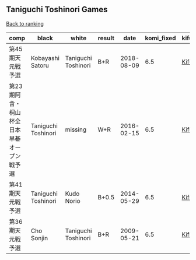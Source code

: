 ## Taniguchi Toshinori Games

[Back to ranking](index.md)




| **comp** | **black** | **white** | **result** | **date** | **komi_fixed** | **kifu** | 
| --- | --- | --- | --- | --- | --- | --- |
| 第45期天元戦予選 | Kobayashi Satoru | Taniguchi Toshinori | B+R | 2018-08-09 | 6.5 | [Kifu](https://kifudepot.net/kifucontents.php?id=AId%2BCCe6YXXg%2B3JB5hGC8A%3D%3D) | 
| 第23期阿含・桐山杯全日本早碁オープン戦予選 | Taniguchi Toshinori | missing | W+R | 2016-02-15 | 6.5 | [Kifu](https://kifudepot.net/kifucontents.php?id=8pTZVhykjdKuiyi%2B%2BHYxQw%3D%3D) | 
| 第41期天元戦予選 | Taniguchi Toshinori | Kudo Norio | B+0.5 | 2014-05-29 | 6.5 | [Kifu](https://kifudepot.net/kifucontents.php?id=OR2troSBjahPF0xijSaLrQ%3D%3D) | 
| 第36期天元戦予選 | Cho Sonjin | Taniguchi Toshinori | B+R | 2009-05-21 | 6.5 | [Kifu](https://kifudepot.net/kifucontents.php?id=DCtGlST%2BIJjzLeG1B3QXwA%3D%3D) |




